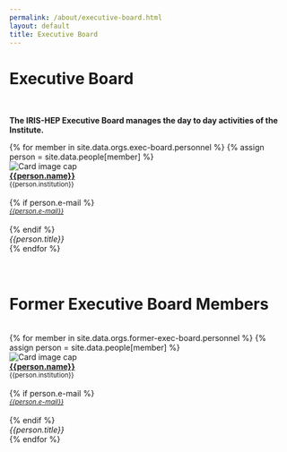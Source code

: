 ```yaml
---
permalink: /about/executive-board.html
layout: default
title: Executive Board
---
```


<div class="container-fluid">
  <h1>Executive Board</h1><br>
  <p><b>The IRIS-HEP Executive Board manages the day to day activities of the Institute.</b></p>
  <div class="row">
  {% for member in site.data.orgs.exec-board.personnel  %}
     {% assign person = site.data.people[member] %}
       <div class="card" style="width: 12rem;">
         <img class="card-img-top" src="{{person.photo}}" alt="Card image cap">
         <div class="card-body d-flex flex-column">
         <div class="card-text">
         <b><a href="{{person.website}}">{{person.name}}</a></b><br>
         <small>{{person.institution}}</small><br><br>
         {% if person.e-mail %}
           <small>
             <a href="mailto:{{person.e-mail}}">
               <em>{{person.e-mail}}</em>
             </a>
           </small><br><br>
         {% endif %}
         </div>
         <div class="card-text mt-auto"><i>{{person.title}}</i><br></div>
         </div>
       </div>
  {% endfor %}
  </div>
  <br>
</div>

<br>


<div class="container-fluid">
  <h1>Former Executive Board Members</h1><br>
  <div class="row">
  {% for member in site.data.orgs.former-exec-board.personnel  %}
     {% assign person = site.data.people[member] %}
       <div class="card" style="width: 12rem;">
         <img class="card-img-top" src="{{person.photo}}" alt="Card image cap">
         <div class="card-body d-flex flex-column">
         <div class="card-text">
         <b><a href="{{person.website}}">{{person.name}}</a></b><br>
         <small>{{person.institution}}</small><br><br>
         {% if person.e-mail %}
           <small>
             <a href="mailto:{{person.e-mail}}">
               <em>{{person.e-mail}}</em>
             </a>
           </small><br><br>
         {% endif %}
         </div>
         <div class="card-text mt-auto"><i>{{person.title}}</i><br></div>
         </div>
       </div>
  {% endfor %}
  </div>
  <br>
</div>